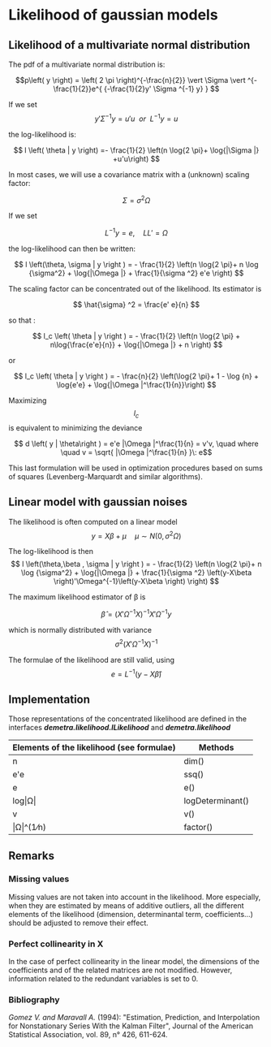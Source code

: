 
# Likelihood of gaussian models 

## Likelihood of a multivariate normal distribution 


The pdf of a multivariate normal distribution is:

$$p\left( y \right) = \left( 2 \pi \right)^{-\frac{n}{2}} \vert \Sigma \vert ^{-\frac{1}{2}}e^{ {-\frac{1}{2}y' \Sigma ^{-1} y} } $$

If we set
$$ y' \Sigma ^{-1} y=u'u \:\: or \:\:  L^{-1}y = u $$ 

the log-likelihood is:

$$ l \left( \theta | y \right) =- \frac{1}{2} \left(n \log{2 \pi}+ \log{|\Sigma |} +u'u\right) $$

In most cases, we will use a covariance matrix with a (unknown) scaling factor:

$$ \Sigma = \sigma^2 \Omega $$

If we set

$$ L^{-1}y = e , \quad LL' = \Omega$$ 

the log-likelihood can then be written:

$$ l \left(\theta, \sigma | y \right ) = - \frac{1}{2} \left(n \log{2 \pi}+ n \log {\sigma^2} + \log{|\Omega |} + \frac{1}{\sigma ^2} e'e \right) $$

The scaling factor can be concentrated out of the likelihood. Its estimator is

$$ \hat{\sigma} ^2 = \frac{e' e}{n} $$

so that :

$$ l_c \left( \theta | y \right ) = - \frac{1}{2} \left(n \log{2 \pi} + n\log{\frac{e'e}{n}} + \log{|\Omega |} + n \right) $$

or

$$ l_c \left( \theta | y \right ) = - \frac{n}{2} \left(\log{2 \pi}+ 1 - \log {n} + \log{e'e} + \log{|\Omega |^\frac{1}{n}}\right) $$

Maximizing
$$ l_c $$ 
is equivalent to minimizing the deviance 

$$ d \left( y | \theta\right ) = e'e |\Omega |^\frac{1}{n} = v'v, \quad where \quad v = \sqrt{ |\Omega |^\frac{1}{n} }\: e$$ 

This last formulation will be used in optimization procedures based on sums of squares (Levenberg-Marquardt and similar algorithms).

## Linear model with gaussian noises

The likelihood is often computed on a linear model
$$ y=X\beta + \mu \quad \mu \sim N\left(0, \sigma^2\Omega\right) $$

The log-likelihood is then
$$ l \left(\theta,\beta , \sigma | y \right ) = - \frac{1}{2} \left(n \log{2 \pi}+ n \log {\sigma^2} + \log{|\Omega |} + \frac{1}{\sigma ^2} \left(y-X\beta \right)'\Omega^{-1}\left(y-X\beta \right) \right) $$

The maximum likelihood estimator of β is

$$ \hat{\beta} = \left( X'\Omega^{-1}X\right)^{-1}X'\Omega^{-1}y $$

which is normally distributed with variance
$$ \sigma^2 \left( X'\Omega^{-1}X\right)^{-1} $$

The formulae of the likelihood are still valid, using
$$ e=L^{-1} \left(y-X\hat\beta \right) $$

## Implementation

Those representations of the concentrated likelihood are defined in the interfaces ___demetra.likelihood.ILikelihood___ and ___demetra.likelihood___


| Elements of the likelihood (see formulae) | Methods |
| --- | ---- |
| n   |  dim() |
| e'e |  ssq() |
| e   |  e() |
| log⁡\|Ω\| |  logDeterminant() |
| v  | v() |
| \|Ω\|^(1⁄n) | factor() |
 

## Remarks 


### Missing values 

Missing values are not taken into account in the likelihood. More especially, when they are estimated by means of additive outliers, all the different elements of the likelihood (dimension,  determinantal term, coefficients…) should be adjusted to remove their effect.

### Perfect collinearity in X

In the case of perfect collinearity in the linear model, the dimensions of the coefficients and of the related matrices are not modified. However, information related to the redundant variables is set to 0.

### Bibliography

_Gomez V. and Maravall A._ (1994): "Estimation, Prediction, and Interpolation for Nonstationary Series With the Kalman Filter", Journal of the American Statistical Association, vol. 89, n° 426, 611-624.
